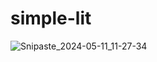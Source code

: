 # simple-lit

![Snipaste_2024-05-11_11-27-34](https://github.com/fsyud/simple-lit/assets/26371465/032c1589-b6df-40e1-a329-2a545335ad1e)
